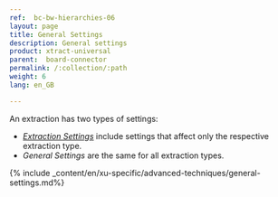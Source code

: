 ```yaml
---
ref:  bc-bw-hierarchies-06
layout: page
title: General Settings
description: General settings
product: xtract-universal
parent:  board-connector
permalink: /:collection/:path
weight: 6
lang: en_GB

---
```


An extraction has two types of settings: 
- [*Extraction Settings*](./hierarchies-extraction-settings) include settings that affect only the respective extraction type.
- *General Settings* are the same for all extraction types.

{% include _content/en/xu-specific/advanced-techniques/general-settings.md%}